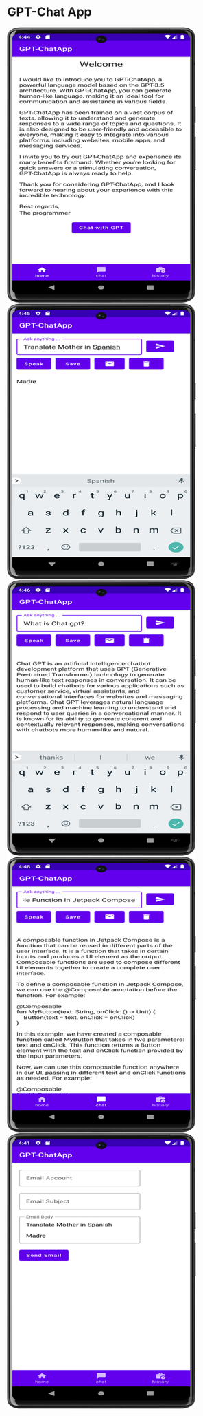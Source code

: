 


<div>
    <h1> GPT-Chat App</h1>
</div>

<div>
<img src="app/src/androidTest/java/com/example/wgpchat/home_screen.png" height="640" width="440" /> 
<img src="app/src/androidTest/java/com/example/wgpchat/home_screenA.png" height="640" width="440" />
<img src="app/src/androidTest/java/com/example/wgpchat/home_screenB.png" height="640" width="440" /> 
<img src="app/src/androidTest/java/com/example/wgpchat/home_screenC.png" height="640" width="440" /> 
<img src="app/src/androidTest/java/com/example/wgpchat/send_email.png" height="640" width="440" /> 
</div>

